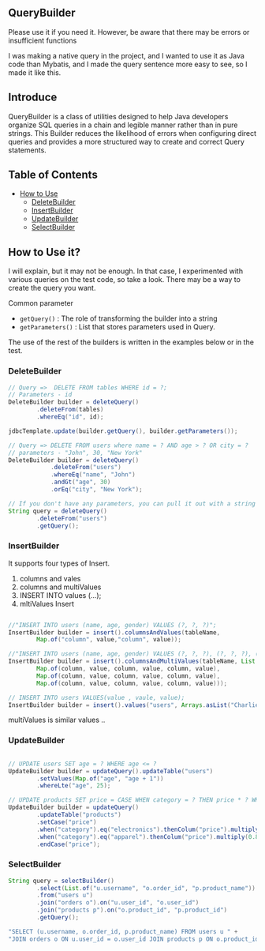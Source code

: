 ## QueryBuilder

Please use it if you need it. However, be aware that there may be errors or insufficient functions

I was making a native query in the project, and I wanted to use it as Java code than Mybatis, 
and I made the query sentence more easy to see, so I made it like this.

## Introduce
QueryBuilder is a class of utilities designed to help Java developers organize SQL queries in a chain and legible manner rather than in pure strings.
This Builder reduces the likelihood of errors when configuring direct queries and provides a more structured way to create and correct Query statements.

## Table of Contents
- [How to Use](#how-to-use)
    - [DeleteBuilder](#deletebuilder)
    - [InsertBuilder](#insertbuilder)
    - [UpdateBuilder](#updatebuilder)
    - [SelectBuilder](#selectbuilder)

## How to Use it?
I will explain, but it may not be enough. In that case, 
I experimented with various queries on the test code, so take a look. 
There may be a way to create the query you want.

Common parameter 
- `getQuery()` : The role of transforming the builder into a string
- `getParameters()` : List that stores parameters used in Query.

The use of the rest of the builders is written in the examples below or in the test.

### DeleteBuilder

```java
// Query =>  DELETE FROM tables WHERE id = ?;
// Parameters - id
DeleteBuilder builder = deleteQuery()
        .deleteFrom(tables)
        .whereEq("id", id);

jdbcTemplate.update(builder.getQuery(), builder.getParameters());

// Query => DELETE FROM users where name = ? AND age > ? OR city = ?
// parameters - "John", 30, "New York"
DeleteBuilder builder = deleteQuery()
            .deleteFrom("users")
            .whereEq("name", "John")
            .andGt("age", 30)
            .orEq("city", "New York");

// If you don't have any parameters, you can pull it out with a string right away
String query = deleteQuery()
        .deleteFrom("users")
        .getQuery();
```

### InsertBuilder

It supports four types of Insert.
1. columns and vales 
2. columns and multiValues 
3. INSERT INTO values (...);
4. mltiValues Insert
 
```java

//"INSERT INTO users (name, age, gender) VALUES (?, ?, ?)";
InsertBuilder builder = insert().columnsAndValues(tableName, 
        Map.of("column", value,"column", value));

//"INSERT INTO users (name, age, gender) VALUES (?, ?, ?), (?, ?, ?), (?, ?, ?)";
InsertBuilder builder = insert().columnsAndMultiValues(tableName, List.of(
        Map.of(column, value, column, value, column, value),
        Map.of(column, value, column, value, column, value),
        Map.of(column, value, column, value, column, value)));

// INSERT INTO users VALUES(value , vaule, value);
InsertBuilder builder = insert().values("users", Arrays.asList("Charlie", 35, "male"));

```
multiValues is similar values ..

### UpdateBuilder

```java

// UPDATE users SET age = ? WHERE age <= ?
UpdateBuilder builder = updateQuery().updateTable("users")
        .setValues(Map.of("age", "age + 1"))
        .whereLte("age", 25);

// UPDATE products SET price = CASE WHEN category = ? THEN price * ? WHEN category = ? THEN price * ? ELSE ? END
UpdateBuilder builder = updateQuery()
        .updateTable("products")
        .setCase("price")
        .when("category").eq("electronics").thenColum("price").multiply(0.9)
        .when("category").eq("apparel").thenColum("price").multiply(0.8)
        .endCase("price");
```

### SelectBuilder

```java
String query = selectBuilder()
        .select(List.of("u.username", "o.order_id", "p.product_name"))
        .from("users u")
        .join("orders o").on("u.user_id", "o.user_id")
        .join("products p").on("o.product_id", "p.product_id")
        .getQuery();

"SELECT (u.username, o.order_id, p.product_name) FROM users u " +
"JOIN orders o ON u.user_id = o.user_id JOIN products p ON o.product_id = p.product_id");
```
